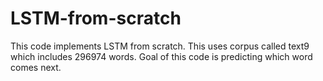# LSTM-from-scratch

This code implements LSTM from scratch. This uses corpus called text9 which includes 296974 words. Goal of this code is predicting which word comes next.
